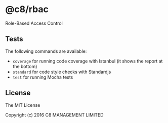 # @c8/rbac
Role-Based Access Control

## Tests

The following commands are available:
+ `coverage` for running code coverage with Istanbul (it shows the report at the bottom)
+ `standard` for code style checks with Standardjs
+ `test` for running Mocha tests

## License
The MIT License

Copyright (c) 2016 C8 MANAGEMENT LIMITED